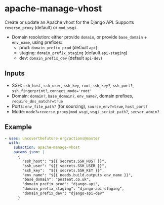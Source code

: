 # apache-manage-vhost

Create or update an Apache vhost for the Django API. Supports `reverse_proxy` (default) or `mod_wsgi`.

- Domain resolution: either provide `domain`, or provide `base_domain` + `env_name`, using prefixes:
  - prod: `domain_prefix_prod` (default `api`)
  - staging: `domain_prefix_staging` (default `api-staging`)
  - dev: `domain_prefix_dev` (default `api-dev`)

## Inputs
- SSH: `ssh_host`, `ssh_user`, `ssh_key`, `root_ssh_key?`, `ssh_port?`, `ssh_fingerprint?`, `connect_mode='root'`
- Domain: `domain?`, `base_domain?`, `env_name?`, domain prefixes, `require_dns_match?=true`
- Ports: `env_file_path?` (for sourcing), `source_env?=true`, `host_port?`
- Mode: `mode?=reverse_proxy|mod_wsgi`, `wsgi_script_path?`, `server_admin?`

## Example
```yaml
- uses: uncoverthefuture-org/actions@master
  with:
    subaction: apache-manage-vhost
    params_json: |
      {
        "ssh_host": "${{ secrets.SSH_HOST }}",
        "ssh_user": "${{ secrets.SSH_USER }}",
        "ssh_key":  "${{ secrets.SSH_KEY }}",
        "env_name": "${{ needs.build.outputs.env_name }}",
        "base_domain": "posteat.co.uk",
        "domain_prefix_prod": "django-api",
        "domain_prefix_staging": "django-api-staging",
        "domain_prefix_dev": "django-api-dev"
      }
```
